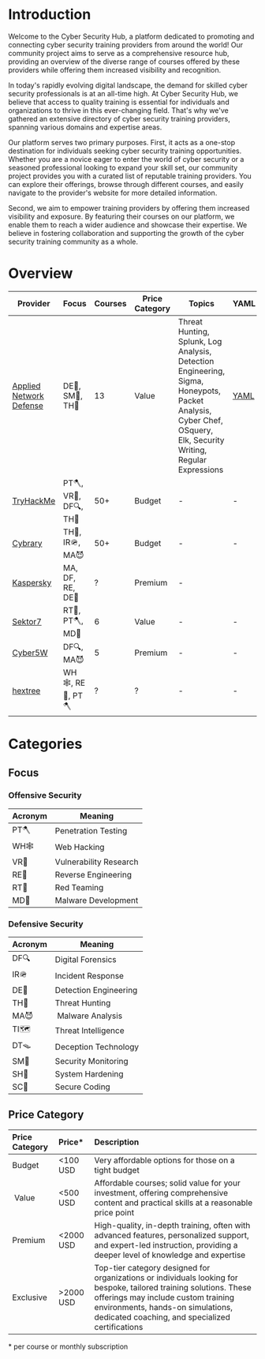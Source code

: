 # Introduction

Welcome to the Cyber Security Hub, a platform dedicated to promoting and connecting cyber security training providers from around the world! Our community project aims to serve as a comprehensive resource hub, providing an overview of the diverse range of courses offered by these providers while offering them increased visibility and recognition.

In today's rapidly evolving digital landscape, the demand for skilled cyber security professionals is at an all-time high. At Cyber Security Hub, we believe that access to quality training is essential for individuals and organizations to thrive in this ever-changing field. That's why we've gathered an extensive directory of cyber security training providers, spanning various domains and expertise areas.

Our platform serves two primary purposes. First, it acts as a one-stop destination for individuals seeking cyber security training opportunities. Whether you are a novice eager to enter the world of cyber security or a seasoned professional looking to expand your skill set, our community project provides you with a curated list of reputable training providers. You can explore their offerings, browse through different courses, and easily navigate to the provider's website for more detailed information.

Second, we aim to empower training providers by offering them increased visibility and exposure. By featuring their courses on our platform, we enable them to reach a wider audience and showcase their expertise. We believe in fostering collaboration and supporting the growth of the cyber security training community as a whole.

# Overview

| Provider | Focus | Courses | Price Category | Topics | YAML |
| --- | --- | --- | --- | --- | --- |
| [Applied Network Defense](https://www.networkdefense.co/) | DE🧰, SM📡, TH🏹 | 13 | Value | Threat Hunting, Splunk, Log Analysis, Detection Engineering, Sigma, Honeypots, Packet Analysis, Cyber Chef, OSquery, Elk, Security Writing, Regular Expressions | [YAML](./trainings/applied_network_defense.yml) |
| [TryHackMe](https://tryhackme.com/) | PT🪓, VR🧨, DF🔍, TH🏹 | 50+ | Budget | - | - |
| [Cybrary](https://www.cybrary.it/) | TH🏹, IR🪖, MA😈 | 50+ | Budget | - | - |
| [Kaspersky](https://www.kaspersky.com/enterprise-security/cyber-security-training) | MA, DF, RE, DE🧰 | ? | Premium | - | 
| [Sektor7](https://institute.sektor7.net/) | RT🔴, PT🪓, MD🤖 | 6 | Value | - | - |
| [Cyber5W](https://cyber5w.com/) | DF🔍, MA😈 | 5 | Premium | - | - | 
| [hextree](https://www.hextree.io/) | WH🕸️, RE🔬, PT🪓 | ? | ? | - | - |

# Categories

## Focus

### Offensive Security

| Acronym | Meaning |
| --- | --- |
| PT🪓 | Penetration Testing |
| WH🕸️ | Web Hacking |
| VR🧨 | Vulnerability Research | 
| RE🔬 | Reverse Engineering | 
| RT🔴 | Red Teaming |
| MD🤖 | Malware Development |

### Defensive Security

| Acronym | Meaning |
| --- | --- |
| DF🔍 | Digital Forensics |
| IR🪖 | Incident Response |
| DE🧰 | Detection Engineering | 
| TH🏹 | Threat Hunting | 
| MA😈 | Malware Analysis | 
| TI🗺️ | Threat Intelligence |
| DT🪤 | Deception Technology |
| SM📡 | Security Monitoring |
| SH💎 | System Hardening |
| SC🔐 | Secure Coding |

## Price Category

| Price Category | Price\* | Description |
|:---|:---|:---|
| Budget | <100 USD | Very affordable options for those on a tight budget |
| Value | <500 USD | Affordable courses; solid value for your investment, offering comprehensive content and practical skills at a reasonable price point |
| Premium | <2000 USD | High-quality, in-depth training, often with advanced features, personalized support, and expert-led instruction, providing a deeper level of knowledge and expertise |
| Exclusive | >2000 USD | Top-tier category designed for organizations or individuals looking for bespoke, tailored training solutions. These offerings may include custom training environments, hands-on simulations, dedicated coaching, and specialized certifications |

\* per course or monthly subscription
